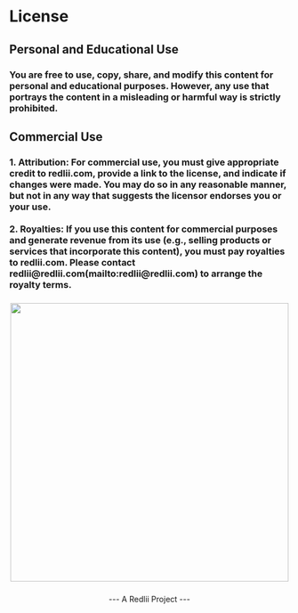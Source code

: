 <h1 align="left">License</h1>

###

<h2 align="left">Personal and Educational Use</h2>

###

<h3 align="left">You are free to use, copy, share, and modify this content for personal and educational purposes. However, any use that portrays the content in a misleading or harmful way is strictly prohibited.</h3>

###

<h2 align="left">Commercial Use</h2>

###

<h3 align="left">1. Attribution: For commercial use, you must give appropriate credit to redlii.com, provide a link to the license, and indicate if changes were made. You may do so in any reasonable manner, but not in any way that suggests the licensor endorses you or your use.<br><br>2. Royalties: If you use this content for commercial purposes and generate revenue from its use (e.g., selling products or services that incorporate this content), you must pay royalties to redlii.com. Please contact redlii@redlii.com(mailto:redlii@redlii.com) to arrange the royalty terms.</h3>

###

<div align="center">
  <img height="500" src="https://www.playbook.com/s/theamardeep/XgPMQ45sXKvutpWisg5ZokFp?assetToken=QkrHka8CVp6gzuEkNgfsGPvk"  />
</div>

###

<p align="center">--- A Redlii Project ---</p>

###
